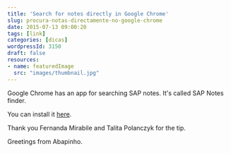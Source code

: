 ```yaml
---
title: 'Search for notes directly in Google Chrome'
slug: procura-notas-directamente-no-google-chrome
date: 2015-07-13 09:00:20
tags: [link]
categories: [dicas]
wordpressId: 3150
draft: false
resources:
- name: featuredImage
  src: "images/thumbnail.jpg"
---
```

Google Chrome has an app for searching SAP notes. It's called SAP Notes finder.

You can install it [here][1].

Thank you Fernanda Mirabile and Talita Polanczyk for the tip.

Greetings from Abapinho.

   [1]: https://chrome.google.com/webstore/detail/sap-notes-finder/kioednbfglenbkanjekicddjppflpiln

